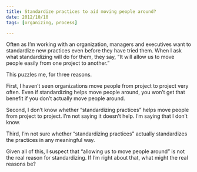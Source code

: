 ```yaml
---
title: Standardize practices to aid moving people around?
date: 2012/10/10
tags: [organizing, process]

---
```


Often as I’m working with an organization,
managers and executives want to standardize new practices
even before they have tried them.
When I ask what standardizing will do for them,
they say,
“It will allow us to move people easily from one project to another.”

This puzzles me, for three reasons.

First,
I haven’t seen organizations move people
from project to project very often.
Even if standardizing helps move people around,
you won’t get that benefit
if you don’t actually move people around.

Second,
I don’t know whether “standardizing practices”
helps move people from project to project.
I’m not saying it doesn’t help.
I’m saying that I don’t know.

Third,
I’m not sure whether “standardizing practices”
actually standardizes the practices in any meaningful way.

Given all of this,
I suspect that “allowing us to move people around”
is not the real reason for standardizing.
If I’m right about that,
what might the real reasons be?
